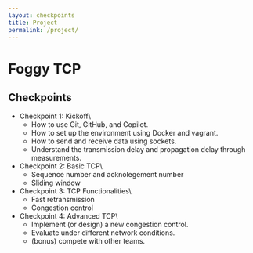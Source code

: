 ```yaml
---
layout: checkpoints
title: Project
permalink: /project/
---
```


# Foggy TCP

## Checkpoints
* Checkpoint 1: Kickoff\
  * How to use Git, GitHub, and Copilot.
  * How to set up the environment using Docker and vagrant.
  * How to send and receive data using sockets.
  * Understand the transmission delay and propagation delay through measurements.
* Checkpoint 2: Basic TCP\
  * Sequence number and acknolegement number
  * Sliding window
* Checkpoint 3: TCP Functionalities\
  * Fast retransmission
  * Congestion control
* Checkpoint 4: Advanced TCP\
  * Implement (or design) a new congestion control.
  * Evaluate under different network conditions.
  * (bonus) compete with other teams.
